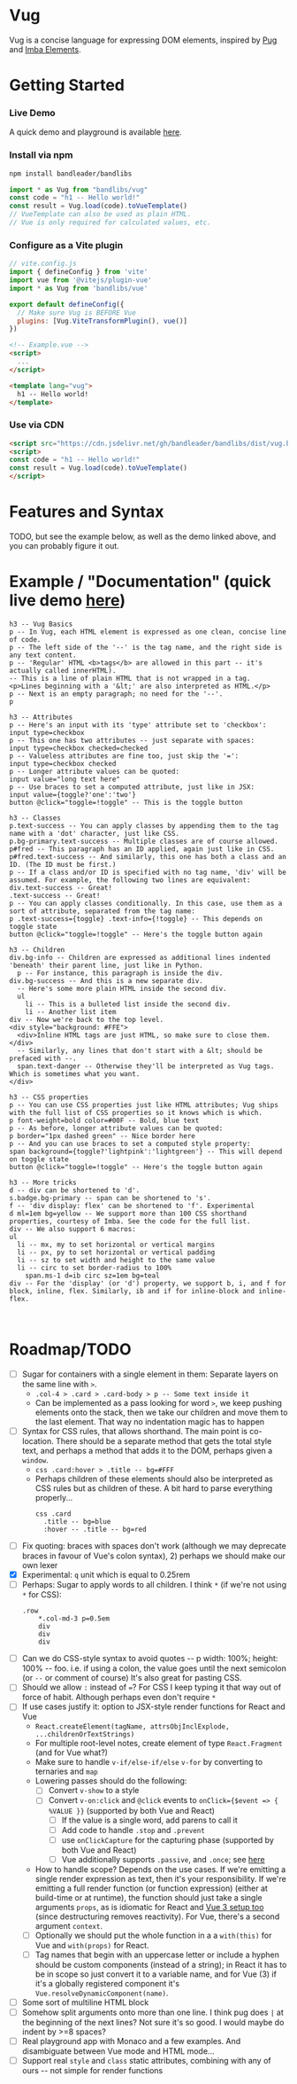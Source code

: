 # Vug

Vug is a concise language for expressing DOM elements, inspired by [Pug](https://pugjs.org/) and [Imba Elements](https://imba.io/docs/tags).

# Getting Started

### Live Demo

A quick demo and playground is available [here](https://jsitor.com/preview/lpF52jP-s).

### Install via npm

```bash
npm install bandleader/bandlibs
```

```js
import * as Vug from "bandlibs/vug"
const code = "h1 -- Hello world!"
const result = Vug.load(code).toVueTemplate()
// VueTemplate can also be used as plain HTML.
// Vue is only required for calculated values, etc.
```

### Configure as a Vite plugin

```js
// vite.config.js
import { defineConfig } from 'vite'
import vue from '@vitejs/plugin-vue'
import * as Vug from 'bandlibs/vue'

export default defineConfig({
  // Make sure Vug is BEFORE Vue
  plugins: [Vug.ViteTransformPlugin(), vue()] 
})
```

```html
<!-- Example.vue -->
<script>
  ...
</script>

<template lang="vug">
  h1 -- Hello world!
</template>
```

### Use via CDN
```html
<script src="https://cdn.jsdelivr.net/gh/bandleader/bandlibs/dist/vug.browser.min.js"></script>
<script>
const code = "h1 -- Hello world!"
const result = Vug.load(code).toVueTemplate()
</script>
```

# Features and Syntax

TODO, but see the example below, as well as the demo linked above, and you can probably figure it out.

# Example / "Documentation" (quick live demo [here](https://jsitor.com/preview/lpF52jP-s))

```
h3 -- Vug Basics
p -- In Vug, each HTML element is expressed as one clean, concise line of code.
p -- The left side of the '--' is the tag name, and the right side is any text content.
p -- 'Regular' HTML <b>tags</b> are allowed in this part -- it's actually called innerHTML).
-- This is a line of plain HTML that is not wrapped in a tag.
<p>Lines beginning with a '&lt;' are also interpreted as HTML.</p>
p -- Next is an empty paragraph; no need for the '--'.
p

h3 -- Attributes
p -- Here's an input with its 'type' attribute set to 'checkbox':
input type=checkbox
p -- This one has two attributes -- just separate with spaces:
input type=checkbox checked=checked
p -- Valueless attributes are fine too, just skip the '=':
input type=checkbox checked
p -- Longer attribute values can be quoted:
input value="long text here"
p -- Use braces to set a computed attribute, just like in JSX:
input value={toggle?'one':'two'}
button @click="toggle=!toggle" -- This is the toggle button

h3 -- Classes
p.text-success -- You can apply classes by appending them to the tag name with a 'dot' character, just like CSS. 
p.bg-primary.text-success -- Multiple classes are of course allowed.
p#fred -- This paragraph has an ID applied, again just like in CSS.
p#fred.text-success -- And similarly, this one has both a class and an ID. (The ID must be first.)
p -- If a class and/or ID is specified with no tag name, 'div' will be assumed. For example, the following two lines are equivalent:
div.text-success -- Great!
.text-success -- Great!
p -- You can apply classes conditionally. In this case, use them as a sort of attribute, separated from the tag name:
p .text-success={toggle} .text-info={!toggle} -- This depends on toggle state
button @click="toggle=!toggle" -- Here's the toggle button again

h3 -- Children
div.bg-info -- Children are expressed as additional lines indented 'beneath' their parent line, just like in Python.
  p -- For instance, this paragraph is inside the div.
div.bg-success -- And this is a new separate div.
  -- Here's some more plain HTML inside the second div.
  ul
    li -- This is a bulleted list inside the second div.
    li -- Another list item
div -- Now we're back to the top level.
<div style="background: #FFE">
  <div>Inline HTML tags are just HTML, so make sure to close them.</div>
  -- Similarly, any lines that don't start with a &lt; should be prefaced with --.
  span.text-danger -- Otherwise they'll be interpreted as Vug tags. Which is sometimes what you want.
</div>

h3 -- CSS properties
p -- You can use CSS properties just like HTML attributes; Vug ships with the full list of CSS properties so it knows which is which.
p font-weight=bold color=#00F -- Bold, blue text
p -- As before, longer attribute values can be quoted:
p border="1px dashed green" -- Nice border here
p -- And you can use braces to set a computed style property:
span background={toggle?'lightpink':'lightgreen'} -- This will depend on toggle state
button @click="toggle=!toggle" -- Here's the toggle button again

h3 -- More tricks
d -- div can be shortened to 'd'.
s.badge.bg-primary -- span can be shortened to 's'.
f -- 'div display: flex' can be shortened to 'f'. Experimental
d ml=1em bg=yellow -- We support more than 100 CSS shorthand properties, courtesy of Imba. See the code for the full list.
div -- We also support 6 macros:
ul
  li -- mx, my to set horizontal or vertical margins
  li -- px, py to set horizontal or vertical padding
  li -- sz to set width and height to the same value
  li -- circ to set border-radius to 100%
    span.ms-1 d=ib circ sz=1em bg=teal
div -- For the 'display' (or 'd') property, we support b, i, and f for block, inline, flex. Similarly, ib and if for inline-block and inline-flex.

  
```


# Roadmap/TODO

- [ ] Sugar for containers with a single element in them: Separate layers on the same line with `>`.
    - `.col-4 > .card > .card-body > p -- Some text inside it`
    - Can be implemented as a pass looking for word `>`, we keep pushing elements onto the stack, then we take our children and move them to the last element. That way no indentation magic has to happen
- [ ] Syntax for CSS rules, that allows shorthand. The main point is co-location. There should be a separate method that gets the total style text, and perhaps a method that adds it to the DOM, perhaps given a `window`.
    - `css .card:hover > .title -- bg=#FFF`
    - Perhaps children of these elements should also be interpreted as CSS rules but as children of these. A bit hard to parse everything properly...
      ```
      css .card
        .title -- bg=blue
        :hover -- .title -- bg=red
      ```
- [ ] Fix quoting: braces with spaces don't work (although we may deprecate braces in favour of Vue's colon syntax), 2) perhaps we should make our own lexer
- [x] Experimental: `q` unit which is equal to 0.25rem
- [ ] Perhaps: Sugar to apply words to all children. I think `*` (if we're not using `*` for CSS):
    ```
    .row
        *.col-md-3 p=0.5em
        div
        div
        div
    ```
- [ ] Can we do CSS-style syntax to avoid quotes -- p width: 100%; height: 100% -- foo. i.e. if using a colon, the value goes until the next semicolon (or `--` or comment of course) It's also great for pasting CSS. 
- [ ] Should we allow `:` instead of `=`? For CSS I keep typing it that way out of force of habit. Although perhaps even don't require `*`
- [ ] If use cases justify it: option to JSX-style render functions for React and Vue
    - `React.createElement(tagName, attrsObjInclExplode, ...childrenOrTextStrings)`
    -  For multiple root-level notes, create element of type `React.Fragment` (and for Vue what?)
    - Make sure to handle `v-if/else-if/else` `v-for` by converting to ternaries and `map`
    - Lowering passes should do the following:
        - [ ] Convert `v-show` to a style
        - [ ] Convert `v-on:click` and `@click` events to `onClick={$event => { %VALUE }}` (supported by both Vue and React)
            - [ ] If the value is a single word, add parens to call it
            - [ ] Add code to handle `.stop` and `.prevent`
            - [ ] use `onClickCapture` for the capturing phase (supported by both Vue and React)
            - [ ] Vue additionally supports `.passive`, and `.once`; see [here](https://v3.vuejs.org/guide/render-function.html#v-on)
    - How to handle scope? Depends on the use cases. If we're emitting a single render expression as text, then it's your responsibility. If we're emitting a full render function (or function expression) (either at build-time or at runtime), the function should just take a single arguments `props`, as is idiomatic for React and [Vue 3 setup too](https://v3.vuejs.org/guide/composition-api-setup.html) (since destructuring removes reactivity). For Vue, there's a second argument `context`.
    - [ ] Optionally we should put the whole function in a a `with(this)` for Vue and `with(props)` for React.
    - [ ] Tag names that begin with an uppercase letter or include a hyphen should be custom components (instead of a string); in React it has to be in scope so just convert it to a variable name, and for Vue (3) if it's a globally registered component it's `Vue.resolveDynamicComponent(name)`.
- [ ] Some sort of multiline HTML block
- [ ] Somehow split arguments onto more than one line. I think pug does `|` at the beginning of the next lines? Not sure it's so good. I would maybe do indent by >=8 spaces?
- [ ] Real playground app with Monaco and a few examples. And disambiguate between Vue mode and HTML mode...
- [ ] Support real `style` and `class` static attributes, combining with any of ours -- not simple for render functions

